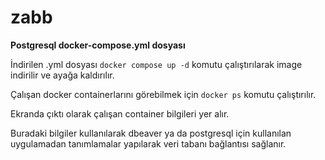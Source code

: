 # zabb
**Postgresql docker-compose.yml dosyası**

İndirilen .yml dosyası `docker compose up -d` komutu çalıştırılarak image indirilir ve ayağa kaldırılır.

Çalışan docker containerlarını görebilmek için `docker ps` komutu çalıştırılır.

Ekranda çıktı olarak çalışan container bilgileri yer alır.

Buradaki bilgiler kullanılarak dbeaver ya da postgresql için kullanılan uygulamadan tanımlamalar yapılarak veri tabanı bağlantısı sağlanır.
